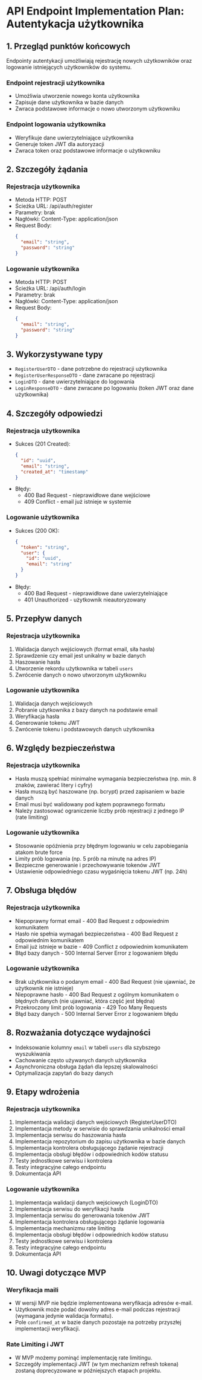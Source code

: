# API Endpoint Implementation Plan: Autentykacja użytkownika

## 1. Przegląd punktów końcowych
Endpointy autentykacji umożliwiają rejestrację nowych użytkowników oraz logowanie istniejących użytkowników do systemu.

### Endpoint rejestracji użytkownika
- Umożliwia utworzenie nowego konta użytkownika
- Zapisuje dane użytkownika w bazie danych
- Zwraca podstawowe informacje o nowo utworzonym użytkowniku

### Endpoint logowania użytkownika 
- Weryfikuje dane uwierzytelniające użytkownika
- Generuje token JWT dla autoryzacji
- Zwraca token oraz podstawowe informacje o użytkowniku

## 2. Szczegóły żądania

### Rejestracja użytkownika
- Metoda HTTP: POST
- Ścieżka URL: /api/auth/register
- Parametry: brak
- Nagłówki: Content-Type: application/json
- Request Body:
  ```json
  {
    "email": "string",
    "password": "string"
  }
  ```

### Logowanie użytkownika
- Metoda HTTP: POST
- Ścieżka URL: /api/auth/login
- Parametry: brak
- Nagłówki: Content-Type: application/json
- Request Body:
  ```json
  {
    "email": "string",
    "password": "string"
  }
  ```

## 3. Wykorzystywane typy
- `RegisterUserDTO` - dane potrzebne do rejestracji użytkownika
- `RegisterUserResponseDTO` - dane zwracane po rejestracji
- `LoginDTO` - dane uwierzytelniające do logowania
- `LoginResponseDTO` - dane zwracane po logowaniu (token JWT oraz dane użytkownika)

## 4. Szczegóły odpowiedzi

### Rejestracja użytkownika
- Sukces (201 Created):
  ```json
  {
    "id": "uuid",
    "email": "string",
    "created_at": "timestamp"
  }
  ```
- Błędy:
  - 400 Bad Request - nieprawidłowe dane wejściowe
  - 409 Conflict - email już istnieje w systemie

### Logowanie użytkownika
- Sukces (200 OK):
  ```json
  {
    "token": "string",
    "user": {
      "id": "uuid",
      "email": "string"
    }
  }
  ```
- Błędy:
  - 400 Bad Request - nieprawidłowe dane uwierzytelniające
  - 401 Unauthorized - użytkownik nieautoryzowany

## 5. Przepływ danych

### Rejestracja użytkownika
1. Walidacja danych wejściowych (format email, siła hasła)
2. Sprawdzenie czy email jest unikalny w bazie danych
3. Haszowanie hasła
4. Utworzenie rekordu użytkownika w tabeli `users`
5. Zwrócenie danych o nowo utworzonym użytkowniku

### Logowanie użytkownika
1. Walidacja danych wejściowych
2. Pobranie użytkownika z bazy danych na podstawie email
3. Weryfikacja hasła
4. Generowanie tokenu JWT
5. Zwrócenie tokenu i podstawowych danych użytkownika

## 6. Względy bezpieczeństwa

### Rejestracja użytkownika
- Hasła muszą spełniać minimalne wymagania bezpieczeństwa (np. min. 8 znaków, zawierać litery i cyfry)
- Hasła muszą być haszowane (np. bcrypt) przed zapisaniem w bazie danych
- Email musi być walidowany pod kątem poprawnego formatu
- Należy zastosować ograniczenie liczby prób rejestracji z jednego IP (rate limiting)

### Logowanie użytkownika
- Stosowanie opóźnienia przy błędnym logowaniu w celu zapobiegania atakom brute force
- Limity prób logowania (np. 5 prób na minutę na adres IP)
- Bezpieczne generowanie i przechowywanie tokenów JWT
- Ustawienie odpowiedniego czasu wygaśnięcia tokenu JWT (np. 24h)

## 7. Obsługa błędów

### Rejestracja użytkownika
- Niepoprawny format email - 400 Bad Request z odpowiednim komunikatem
- Hasło nie spełnia wymagań bezpieczeństwa - 400 Bad Request z odpowiednim komunikatem
- Email już istnieje w bazie - 409 Conflict z odpowiednim komunikatem
- Błąd bazy danych - 500 Internal Server Error z logowaniem błędu

### Logowanie użytkownika
- Brak użytkownika o podanym email - 400 Bad Request (nie ujawniać, że użytkownik nie istnieje)
- Niepoprawne hasło - 400 Bad Request z ogólnym komunikatem o błędnych danych (nie ujawniać, która część jest błędna)
- Przekroczony limit prób logowania - 429 Too Many Requests
- Błąd bazy danych - 500 Internal Server Error z logowaniem błędu

## 8. Rozważania dotyczące wydajności
- Indeksowanie kolumny `email` w tabeli `users` dla szybszego wyszukiwania
- Cachowanie często używanych danych użytkownika
- Asynchroniczna obsługa żądań dla lepszej skalowalności
- Optymalizacja zapytań do bazy danych

## 9. Etapy wdrożenia

### Rejestracja użytkownika
1. Implementacja walidacji danych wejściowych (RegisterUserDTO)
2. Implementacja metody w serwisie do sprawdzania unikalności email
3. Implementacja serwisu do haszowania hasła
4. Implementacja repozytorium do zapisu użytkownika w bazie danych
5. Implementacja kontrolera obsługującego żądanie rejestracji
6. Implementacja obsługi błędów i odpowiednich kodów statusu
7. Testy jednostkowe serwisu i kontrolera
8. Testy integracyjne całego endpointu
9. Dokumentacja API

### Logowanie użytkownika
1. Implementacja walidacji danych wejściowych (LoginDTO)
2. Implementacja serwisu do weryfikacji hasła
3. Implementacja serwisu do generowania tokenów JWT
4. Implementacja kontrolera obsługującego żądanie logowania
5. Implementacja mechanizmu rate limiting
6. Implementacja obsługi błędów i odpowiednich kodów statusu
7. Testy jednostkowe serwisu i kontrolera
8. Testy integracyjne całego endpointu
9. Dokumentacja API

## 10. Uwagi dotyczące MVP

### Weryfikacja maili
- W wersji MVP nie będzie implementowana weryfikacja adresów e-mail.
- Użytkownik może podać dowolny adres e-mail podczas rejestracji (wymagana jedynie walidacja formatu).
- Pole `confirmed_at` w bazie danych pozostaje na potrzeby przyszłej implementacji weryfikacji.

### Rate Limiting i JWT
- W MVP możemy pominąć implementację rate limitingu.
- Szczegóły implementacji JWT (w tym mechanizm refresh tokena) zostaną doprecyzowane w późniejszych etapach projektu.